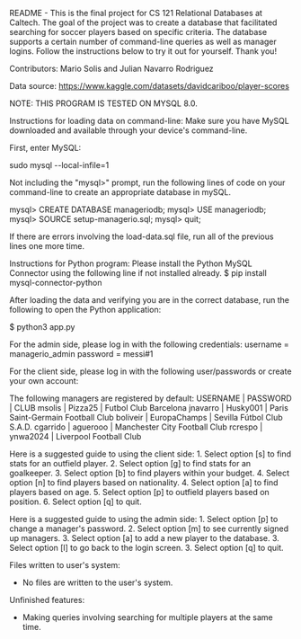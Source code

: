 README -
This is the final project for CS 121 Relational Databases at Caltech.
The goal of the project was to create a database that facilitated searching
for soccer players based on specific criteria. The database supports a
certain number of command-line queries as well as manager logins. Follow
the instructions below to try it out for yourself. Thank you!

Contributors: Mario Solis and Julian Navarro Rodriguez

Data source:
https://www.kaggle.com/datasets/davidcariboo/player-scores

NOTE: THIS PROGRAM IS TESTED ON MYSQL 8.0.

Instructions for loading data on command-line:
Make sure you have MySQL downloaded and available through your
device's command-line.

First, enter MySQL:

sudo mysql --local-infile=1

Not including the "mysql>" prompt, run the following lines of code on your command-line
to create an appropriate database in mySQL.

mysql> CREATE DATABASE manageriodb;
mysql> USE manageriodb;
mysql> SOURCE setup-managerio.sql;
mysql> quit;

If there are errors involving the load-data.sql file, run all of the previous lines one more time.

Instructions for Python program:
Please install the Python MySQL Connector using the following line if not installed already.
$ pip install mysql-connector-python

After loading the data and verifying you are in the correct database, 
run the following to open the Python application:

$ python3 app.py

For the admin side, please log in with the following credentials:
    username = managerio_admin
    password = messi#1

For the client side, please log in with the following user/passwords
or create your own account:

The following managers are registered by default:
    USERNAME | PASSWORD     | CLUB
    msolis   | Pizza25      | Futbol Club Barcelona
    jnavarro | Husky001     | Paris Saint-Germain Football Club
    boliveir | EuropaChamps | Sevilla Fútbol Club S.A.D.
    cgarrido | aguerooo     | Manchester City Football Club
    rcrespo  | ynwa2024     | Liverpool Football Club

Here is a suggested guide to using the client side:
    1. Select option [s] to find stats for an outfield player.
    2. Select option [g] to find stats for an goalkeeper.
    3. Select option [b] to find players within your budget.
    4. Select option [n] to find players based on nationality.
    4. Select option [a] to find players based on age.
    5. Select option [p] to outfield players based on position.
    6. Select option [q] to quit.

Here is a suggested guide to using the admin side:
    1. Select option [p] to change a manager's password.
    2. Select option [m] to see currently signed up managers.
    3. Select option [a] to add a new player to the database.
    3. Select option [l] to go back to the login screen.
    3. Select option [q] to quit.

Files written to user's system:
- No files are written to the user's system.

Unfinished features:
- Making queries involving searching for multiple players at the same time.